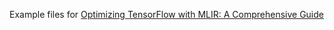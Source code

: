 Example files for [Optimizing TensorFlow with MLIR: A Comprehensive Guide](http://python.sbyai.com/2023/10/optimizing-tensorflow-with-mlir.html)